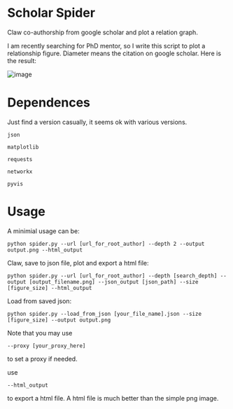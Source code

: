 # Scholar Spider
Claw co-authorship from google scholar and plot a relation graph.

I am recently searching for PhD mentor, so I write this script to plot a relationship figure. Diameter means the citation on google scholar. Here is the result:

![image](https://github.com/RisingEntropy/scholar-spider/assets/69978374/6435fe85-323e-4256-a475-bcbdff54d97c)

# Dependences
Just find a version casually, it seems ok with various versions.
```
json

matplotlib

requests

networkx

pyvis
```
# Usage
A minimial usage can be:
```
python spider.py --url [url_for_root_author] --depth 2 --output output.png --html_output
```

Claw, save to json file, plot and export a html file:
```
python spider.py --url [url_for_root_author] --depth [search_depth] --output [output_filename.png] --json_output [json_path] --size [figure_size] --html_output
```
Load from saved json:
```
python spider.py --load_from_json [your_file_name].json --size [figure_size] --output output.png
```

Note that you may use
```
--proxy [your_proxy_here]
```
to set a proxy if needed.

use
```
--html_output
```
to export a html file. A html file is much better than the simple png image.

